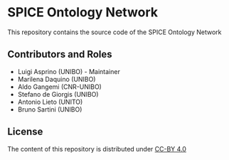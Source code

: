 # SPICE Ontology Network

This repository contains the source code of the SPICE Ontology Network


## Contributors and Roles

- Luigi Asprino (UNIBO) - Maintainer
- Marilena Daquino (UNIBO)
- Aldo Gangemi (CNR-UNIBO)
- Stefano de Giorgis (UNIBO)
- Antonio Lieto (UNITO)
- Bruno Sartini (UNIBO)

## License

The content of this repository is distributed under [CC-BY 4.0](https://creativecommons.org/licenses/by/4.0/)
